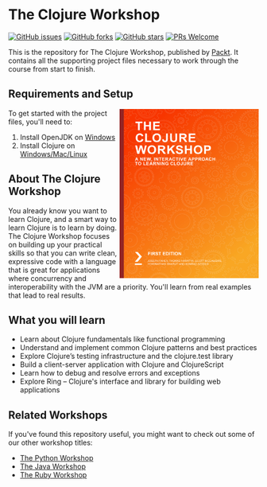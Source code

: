 # The Clojure Workshop
[![GitHub issues](https://img.shields.io/github/issues/PacktWorkshops/The-Clojure-Workshop.svg)](https://github.com/PacktWorkshops/The-Clojure-Workshop/issues)
[![GitHub forks](https://img.shields.io/github/forks/PacktWorkshops/The-Clojure-Workshop.svg)](https://github.com/PacktWorkshops/The-Clojure-Workshop/network)
[![GitHub stars](https://img.shields.io/github/stars/PacktWorkshops/The-Clojure-Workshop.svg)](https://github.com/PacktWorkshops/The-Clojure-Workshop/stargazers)
[![PRs Welcome](https://img.shields.io/badge/PRs-welcome-brightgreen.svg)](https://github.com/PacktWorkshops/The-Clojure-Workshop/pulls)

This is the repository for The Clojure Workshop, published by [Packt](https://www.packtpub.com/?utm_source=github). It contains all the supporting project files necessary to work through the course from start to finish.

## Requirements and Setup
<a href="https://courses.packtpub.com/courses/php?utm_source=github&utm_medium=repository&utm_campaign=9781838648916&utm_term=PHP&utm_content=The%20PHP%20Workshop"><img src="https://github.com/PacktWorkshops/Workshop-Covers/blob/master/The%20Clojure%20Workshop.png" alt="The PHP Workshop" height="340px" width="280px" align="right" this.target="_blank"></a>

To get started with the project files, you'll need to:
1. Install OpenJDK on [Windows](https://adoptopenjdk.net/releases.html)
2. Install Clojure on [Windows/Mac/Linux](https://leiningen.org/)

## About The Clojure Workshop
You already know you want to learn Clojure, and a smart way to learn Clojure is to learn by doing. The Clojure Workshop focuses on building up your practical skills so that you can write clean, expressive code with a language that is great for applications where concurrency and interoperability with the JVM are a priority. You'll learn from real examples that lead to real results. 

## What you will learn
* Learn about Clojure fundamentals like functional programming 
* Understand and implement common Clojure patterns and best practices 
* Explore Clojure’s testing infrastructure and the clojure.test library 
* Build a client-server application with Clojure and ClojureScript 
* Learn how to debug and resolve errors and exceptions 
* Explore Ring – Clojure's interface and library for building web applications

## Related Workshops
If you've found this repository useful, you might want to check out some of our other workshop titles:
* [The Python Workshop](https://courses.packtpub.com/courses/python?utm_source=github&utm_medium=repository&utm_campaign=9781839218859&utm_term=Python&utm_content=The%20Python%20Workshop)
* [The Java Workshop](https://courses.packtpub.com/courses/java?utm_source=github&utm_medium=repository&utm_campaign=9781838986698&utm_term=Java&utm_content=The%20Java%20Workshop)
* [The Ruby Workshop](https://courses.packtpub.com/courses/ruby?utm_source=github&utm_medium=repository&utm_campaign=9781838642365&utm_term=Ruby&utm_content=The%20Ruby%20Workshop)



